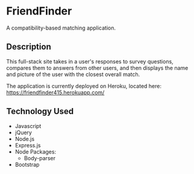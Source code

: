 # FriendFinder

A compatibility-based matching application. 

## Description

This full-stack site takes in a user's responses to survey questions, compares them to answers from other
users, and then displays the name and picture of the user with the closest overall match.

The application is currently deployed on Heroku, located here: https://friendfinder415.herokuapp.com/


## Technology Used
- Javascript
- jQuery
- Node.js 
- Express.js
- Node Packages:
  - Body-parser
- Bootstrap
